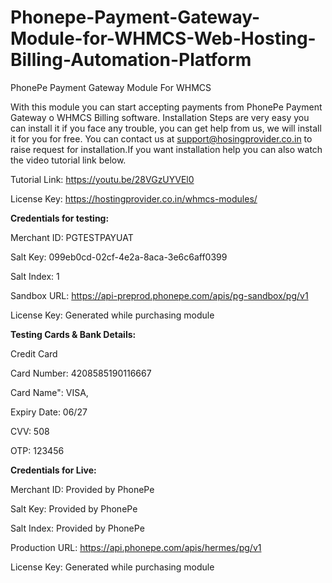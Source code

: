 # Phonepe-Payment-Gateway-Module-for-WHMCS-Web-Hosting-Billing-Automation-Platform
PhonePe Payment Gateway Module For WHMCS

With this module you can start accepting payments from PhonePe Payment Gateway o WHMCS Billing software. Installation Steps are very easy you can install it if you face any trouble, you can get
help from us, we will install it for you for free. You can contact us at support@hosingprovider.co.in to raise request for installation.If you want installation help you can also watch the video tutorial link below.

Tutorial Link: https://youtu.be/28VGzUYVEl0

License Key: https://hostingprovider.co.in/whmcs-modules/

**Credentials for testing:**

Merchant ID: PGTESTPAYUAT

Salt Key: 099eb0cd-02cf-4e2a-8aca-3e6c6aff0399

Salt Index: 1

Sandbox URL: https://api-preprod.phonepe.com/apis/pg-sandbox/pg/v1

License Key: Generated while purchasing module

**Testing Cards & Bank Details:**

Credit Card

Card Number: 4208585190116667

Card Name": VISA,

Expiry Date: 06/27

CVV: 508

OTP: 123456

**Credentials for Live:**

Merchant ID: Provided by PhonePe

Salt Key: Provided by PhonePe

Salt Index: Provided by PhonePe

Production URL: https://api.phonepe.com/apis/hermes/pg/v1

License Key: Generated while purchasing module
